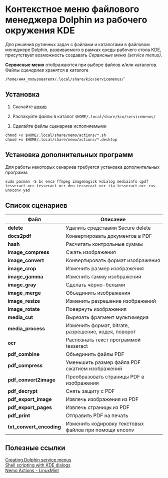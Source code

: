 # Контекстное меню файлового менеджера Dolphin из рабочего окружения KDE

Для решения рутинных задач с файлами и каталогами в файловом менеджере Dolphin, развиваемого в рамках среды рабочего стола KDE, присутствует возможность создавать *Сервисные меню (service menus)*.

**Сервисные меню** отображаются при выборе файлов и/или каталогов.  
Файлы *сценариев* хранятся в каталоге
```
/home/имя_пользователя/.local/share/kio/servicemenus/`  
```

## Установка

1. Скачайте [архив](https://github.com/tarman3/dolphine_servicemenus/archive/refs/heads/main.zip)

2. Распакуйте файлы в каталог `$HOME/.local/share/kio/servicemenus/`

3. Сделайте файлы сценариев исполняемыми

```
chmod +x $HOME/.local/share/nemo/actions/*.sh
chmod +x $HOME/.local/share/nemo/actions/*.desktop
```

## Установка дополнительных программ

Для работы некоторых сенариев требуется установка дополнительных программ:

```
sudo pacman -S bc enca ffmpeg imagemagick kdialog mediainfo qpdf tesseract-ocr tesseract-ocr-deu tesseract-ocr-ita tesseract-ocr-rus unoconv yad
```

## Список сценариев

|Файл|Описание|
|---|---|
|**delete**|Удалить средствами Secure delete|
|**docs2pdf**|Конвертировать документов в PDF|
|**hash**|Расчитать контрольные суммы|
|**image_compress**|Сжать изображения|
|**image_convert**|Конвертировать формат изображения|
|**image_crop**|Изменить размер изображения|
|**image_gamma**|Изменить гамму изображений|
|**image_gray**|Сделать чёрно-белыми|
|**image_merge**|Объединить изображения|
|**image_resize**|Изменить разрешение изображений|
|**image_rotate**|Повернуть изображения|
|**media_cut**|Вырезать фрагмент мультимедиа|
|**media_process**|Изменить формат, bitrate, разрешение, кодек, поворот|
|**ocr**|Распознать текст программой tesseract|
|**pdf_combine**|Объединить файлы PDF|
|**pdf_compress**|Уменьшить размер файла PDF сжатием изображений |
|**pdf_convert2image**|Преобразовать страницы PDF в изображения|
|**pdf_decrypt**|Снять защиту с PDF|
|**pdf_export_image**|Извлечь изображения из PDF|
|**pdf_export_pages**|Извлечь страницы из PDF|
|**pdf_print**|Отправить PDF на печать|
|**txt_convert_encoding**|Изменить кодировку текстовых файлов при помощи enconv|


## Полезные ссылки
[Creating Dolphin service menus](https://develop.kde.org/docs/apps/dolphin/service-menus)  
[Shell scripting with KDE dialogs](https://develop.kde.org/docs/administration/kdialog)  
[Nemo Actions - LinuxMint](https://github.com/demonlibra/nemo-actions)  
